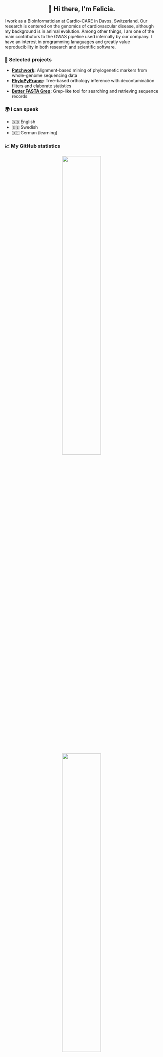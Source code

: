 <h2 align="center">👋 Hi there, I'm Felicia.</h2>

I work as a Bioinformatician at Cardio-CARE in Davos, Switzerland. 
Our research is centered on the genomics of cardiovascular disease, although my background is in animal evolution.
Among other things, I am one of the main contributors to the GWAS pipeline used internally by our company.
I have an interest in programming lanaguages and greatly value reproducibility in both research and scientific software.

### 🚀 Selected projects

- **[Patchwork](https://github.com/fethalen/Patchwork):** Alignment-based mining of phylogenetic markers from whole-genome sequencing data
- **[PhyloPyPruner](https://github.com/fethalen/phylopypruner):** Tree-based orthology inference with decontamination filters and elaborate statistics
- **[Better FASTA Grep](https://github.com/fethalen/better_fasta_grep):** Grep-like tool for searching and retrieving sequence records

### 🌍 I can speak

* 🇬🇧 English
* 🇸🇪 Swedish
* 🇩🇪 German (learning)

### 📈 My GitHub statistics

<p align="center">
  <img height="50%" width="auto" src ="https://github-readme-stats-one-bice.vercel.app/api?username=fethalen&include_all_commits=true">
  <img height="50%" width="auto" src ="https://github-readme-stats.vercel.app/api/top-langs/?username=fethalen&layout=compact">
</p>
